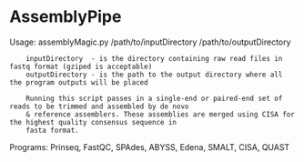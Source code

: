 # AssemblyPipe

Usage:  assemblyMagic.py /path/to/inputDirectory /path/to/outputDirectory
        
        inputDirectory  - is the directory containing raw read files in fastq format (gziped is acceptable)
        outputDirectory - is the path to the output directory where all the program outputs will be placed
        
        Running this script passes in a single-end or paired-end set of reads to be trimmed and assembled by de novo
        & reference assemblers. These assemblies are merged using CISA for the highest quality consensus sequence in
        fasta format.

Programs: Prinseq, FastQC, SPAdes, ABYSS, Edena, SMALT, CISA, QUAST